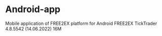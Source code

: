 # Android-app
Mobile application of FREE2EX platform for Android
FREE2EX TickTrader
4.8.5542 (14.06.2022)
16M
